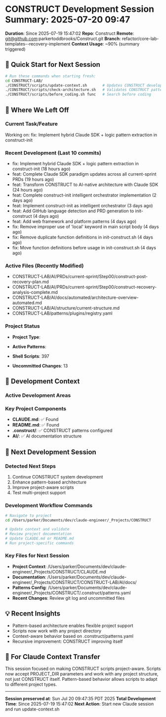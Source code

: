 # CONSTRUCT Development Session Summary: 2025-07-20 09:47
**Duration**: Since 2025-07-19 15:47:02
**Repo**: Construct
**Remote**: git@github.com:parkertoddbrooks/Construct.git
**Branch**: refactor/core-lab-templates--recovery-implement
**Context Usage**: ~90% (summary triggered)

## 🎯 Quick Start for Next Session
```bash
# Run these commands when starting fresh:
cd CONSTRUCT-LAB/
./CONSTRUCT/scripts/update-context.sh       # Updates CONSTRUCT development context
./CONSTRUCT/scripts/check-architecture.sh   # Validates CONSTRUCT patterns
./CONSTRUCT/scripts/before_coding.sh func   # Search before coding
```

## 📍 Where We Left Off

### Current Task/Feature
Working on: fix: Implement hybrid Claude SDK + logic pattern extraction in construct-init

### Recent Development (Last 10 commits)
- fix: Implement hybrid Claude SDK + logic pattern extraction in construct-init (18 hours ago)
- feat: Complete Claude SDK paradigm updates across all current-sprint PRDs (19 hours ago)
- feat: Transform CONSTRUCT to AI-native architecture with Claude SDK (24 hours ago)
- feat: Complete construct-init intelligent orchestrator implementation (2 days ago)
- feat: Implement construct-init as intelligent orchestrator (3 days ago)
- feat: Add GitHub language detection and PRD generation to init-construct (4 days ago)
- feat: Add web framework and platform patterns (4 days ago)
- fix: Remove improper use of 'local' keyword in main script body (4 days ago)
- fix: Remove duplicate function definitions in init-construct.sh (4 days ago)
- fix: Move function definitions before usage in init-construct.sh (4 days ago)

### Active Files (Recently Modified)
- CONSTRUCT-LAB/AI/PRDs/current-sprint/Step00/construct-post-recovery-plan.md
- CONSTRUCT-LAB/AI/PRDs/current-sprint/Step00/construct-recovery-analysis-complete.md
- CONSTRUCT-LAB/AI/docs/automated/architecture-overview-automated.md
- CONSTRUCT-LAB/AI/structure/current-structure.md
- CONSTRUCT-LAB/patterns/plugins/registry.yaml

### Project Status
- **Project Type**: 
- **Active Patterns**: 
- **Shell Scripts**:      397



- **Uncommitted Changes**:       13

## 🔧 Development Context

### Active Development Areas


### Key Project Components
- **CLAUDE.md**: ✅ Found
- **README.md**: ✅ Found
- **.construct/**: ✅ CONSTRUCT patterns configured
- **AI/**: ✅ AI documentation structure

## 🚀 Next Development Session

### Detected Next Steps
1. Continue CONSTRUCT system development
2. Enhance pattern-based architecture
3. Improve project-aware scripts
4. Test multi-project support

### Development Workflow Commands
```bash
# Navigate to project
cd /Users/parker/Documents/dev/claude-engineer/_Projects/CONSTRUCT

# Update context and validate
# Review project documentation
# Update CLAUDE.md or README.md
# Run project-specific commands
```

### Key Files for Next Session
- **Project Context**: /Users/parker/Documents/dev/claude-engineer/_Projects/CONSTRUCT/CLAUDE.md
- **Documentation**: /Users/parker/Documents/dev/claude-engineer/_Projects/CONSTRUCT/CONSTRUCT-LAB/AI/docs/
- **Patterns Config**: /Users/parker/Documents/dev/claude-engineer/_Projects/CONSTRUCT/.construct/patterns.yaml
- **Recent Changes**: Review git log and uncommitted files

## 💡 Recent Insights
- Pattern-based architecture enables flexible project support
- Scripts now work with any project directory
- Context-aware behavior based on .construct/patterns.yaml
- Recursive improvement: CONSTRUCT improving itself

## 🤖 For Claude Context Transfer
This session focused on making CONSTRUCT scripts project-aware. Scripts now accept PROJECT_DIR parameters and work with any project structure, not just CONSTRUCT itself. Pattern-based behavior allows scripts to adapt to different project types.

---
**Session preserved at**: Sun Jul 20 09:47:35 PDT 2025
**Total Development Time**: Since 2025-07-19 15:47:02
**Next Action**: Start new Claude session and run update-context.sh
